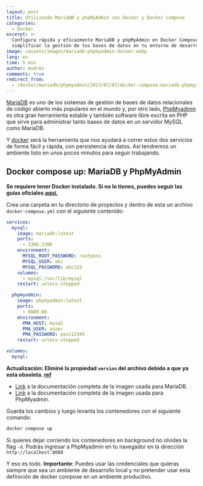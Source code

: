 ```yaml
---
layout: post
title: Utilizando MariaDB y phpMyAdmin con Docker y Docker Compose
categories:
  - Docker
excerpt: >-
  Configura rápida y eficazmente MariaDB y phpMyAdmin en Docker Compose para
  simplificar la gestión de tus bases de datos en tu entorno de desarrollo.
image: /assets/images/mariadb-phpmyadmin-docker.webp
lang: es
time: 5 min
author: Andrés
comments: true
redirect_from:
  - /docker/mariadb/phpmyadmin/2023/07/07/docker-compose-mariadb-phpmyadmin.html
---
```

[MariaDB]("https://mariadb.org/es/") es uno de los sistemas de gestión de bases de datos relacionales de código abierto más populares en el mundo y, por otro lado, [PhpMyadmin](https://www.phpmyadmin.net/) es otra gran herramienta estable y también software libre escrita en PHP que sirve para administrar tanto bases de datos en un servidor MySQL como MariaDB.

Y [docker](https://www.docker.com") será la herramienta que nos ayudará a correr estos dos servicios de forma fácil y rápida, con persistencia de datos. Así tendremos un ambiente listo en unos pocos minutos para seguir trabajando.

## Docker compose up: MariaDB y PhpMyAdmin

**Se requiere tener Docker instalado. Si no lo tienes, puedes seguir las guías oficiales [aquí.](https://docs.docker.com/engine/install)**

Crea una carpeta en tu directorio de proyectos y dentro de esta un archivo `docker-compose.yml` con el siguiente contenido:

```yml
services:
  mysql:
    image: mariadb:latest
    ports:
      - 3306:3306
    environment:
      MYSQL_ROOT_PASSWORD: rootpass
      MYSQL_USER: abc
      MYSQL_PASSWORD: abc123
    volumes:
      - mysql:/var/lib/mysql
    restart: unless-stopped

  phpmyadmin:
    image: phpmyadmin:latest
    ports:
      - 8080:80
    environment:
      PMA_HOST: mysql
      PMA_USER: auser
      PMA_PASSWORD: pass12345
    restart: unless-stopped

volumes:
  mysql:
```

**Actualización: Eliminé la propiedad `version` del archivo debido a que ya esta obsoleta. [ref](https://github.com/compose-spec/compose-spec/blob/master/spec.md#version-top-level-element-obsolete)**

- [Link](https://hub.docker.com/_/mariadb) a la documentación completa de la imagen usada para MariaDB.
- [Link](https://hub.docker.com/_/phpmyadmin/) a la documentación completa de la imagen usada para PhpMyadmin.

Guarda los cambios y luego levanta los contenedores con el siguiente comando:

```bash
docker compose up
```

Si quieres dejar corriendo los contenedores en background no olvides la flag `-d`. Podrás ingresar a PhpMyadmin en tu navegador en la dirección `http://localhost:8080`

Y eso es todo. **Importante**: Puedes usar las credenciales que quieras siempre que sea un ambiente de desarrollo local y no pretender usar esta definición de docker compose en un ambiente productivo.

